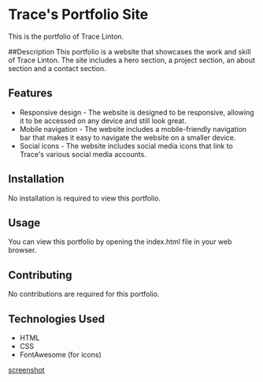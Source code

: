 

# Trace's Portfolio Site
This is the portfolio of Trace Linton.

##Description
This portfolio is a website that showcases the work and skill of Trace Linton. The site includes a hero section, a project section, an about section and a contact section.

## Features

- Responsive design - The website is designed to be responsive, allowing it to be accessed on any device and still look great.
- Mobile navigation - The website includes a mobile-friendly navigation bar that makes it easy to navigate the website on a smaller device.
- Social icons - The website includes social media icons that link to Trace's various social media accounts.
## Installation
No installation is required to view this portfolio.

## Usage
You can view this portfolio by opening the index.html file in your web browser.

## Contributing
No contributions are required for this portfolio.

## Technologies Used

- HTML
- CSS
- FontAwesome (for icons)

[screenshot](https://user-images.githubusercontent.com/117109227/227751945-36a428cf-c33a-4194-b3aa-7ebdc32c1f37.png)

